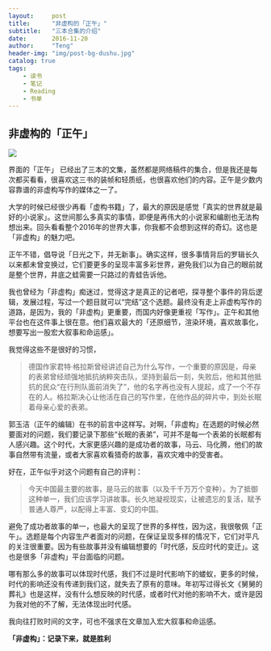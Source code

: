 ```yaml
---
layout:     post
title:      "非虚构的「正午」"
subtitle:   "三本合集的介绍"
date:       2016-11-20
author:     "Teng"
header-img: "img/post-bg-dushu.jpg"
catalog: true
tags:
    - 读书
    - 笔记
    - Reading
    - 书单
---
```


 ## 非虚构的「正午」

![](http://7xtgob.com1.z0.glb.clouddn.com/public/16-11-20/1107315.jpg)

界面的「正午」 已经出了三本的文集，虽然都是网络稿件的集合，但是我还是每次都买看看，很喜欢这三书的装帧和轻质纸，也很喜欢他们的内容。正午是少数内容靠谱的非虚构写作的媒体之一了。

大学的时候已经很少再看「虚构书籍」了，最大的原因是感觉「真实的世界就是最好的小说家」。这世间那么多真实的事情，即便是再伟大的小说家和编剧也无法构想出来。回头看看整个2016年的世界大事，你我都不会想到这样的奇幻。这也是「非虚构」的魅力吧。

正午不错，倡导说「日光之下，并无新事」。确实这样，很多事情背后的罗辑长久以来都未曾变换过，它们要更多的呈现丰富多彩世界，避免我们以为自己的眼前就是整个世界，井底之蛙需要一只路过的青蛙告诉他。

我也曾经为「非虚构」痴迷过，觉得这才是真正的记者吧，探寻整个事件的背后逻辑，发展过程，写过一个题目就可以“完结”这个选题。最终没有走上非虚构写作的道路，是因为，我的「非虚构」更重要，而国内好像更重视「写作」。正午和其他平台也在这件事上很在意。他们喜欢最大的「还原细节，渲染环境，喜欢故事化，想要写出一股宏大叙事和命运感」。

我觉得这些不是很好的习惯，

> 德国作家君特·格拉斯曾经讲述自己为什么写作，一个重要的原因是，母亲的表弟曾经顽强地抵抗纳粹突击队，坚持到最后一刻，失败后，他和其他抵抗的民众“在行刑队面前消失了”，他的名字再也没有人提起，成了一个不存在的人。格拉斯决心让他活在自己的写作里，在他作品的碎片中，到处长眠着母亲心爱的表弟。

郭玉洁（正午的编辑）在书的前言中这样写。对啊，「非虚构」在选题的时候必然要面对的问题，我们要记录下那些“长眠的表弟”，可并不是每一个表弟的长眠都有人感兴趣。这个时代，大家更感兴趣的是成功者的故事，马云、马化腾，他们的故事自然带有流量，或者大家喜欢看猎奇的故事，喜欢灾难中的受害者。

好在，正午似乎对这个问题有自己的评判：

> 今天中国最主要的故事，是马云的故事（以及千千万万个变种）。为了抵御这种单一，我们应该学习讲故事。长久地凝视现实，让被遗忘的复活，赋予普通人尊严，以配得上丰富、变幻的中国。

避免了成功者故事的单一，也最大的呈现了世界的多样性，因为这，我很敬佩「正午」。选题是每个内容生产者面对的问题，在保证呈现多样的情况下，它们对平凡的关注很重要。因为有些故事并没有编辑想要的「时代感，反应时代的变迁」。这也是很多「非虚构」平台面临的问题。

哪有那么多的故事可以体现时代感，我们不过是时代影响下的蝼蚁，更多的时候，时代的影响还没有传递到我们这，就失去了原有的意味。年初写过得长文《舅舅的葬礼》也是这样，没有什么想反映的时代感，或者时代对他的影响不大，或许是因为我对他的不了解，无法体现出时代感。

我向往打败时间的文字，可也不强求在文章加入宏大叙事和命运感。

**「非虚构」：记录下来，就是胜利**
